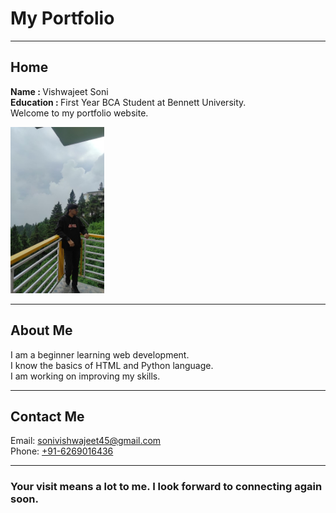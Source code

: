 <DOCTYPE html> 
<html lang="en">
<head>
  <meta charset="UTF-8">
  <meta name="viewport" content="width=device-width, initial-scale=1.0">
  <title>My Portfolio</title>
</head>
<body>

  <h1>My Portfolio</h1>
  <hr>

  <h2 id="home">Home</h2>
  <p><b>Name : </b>Vishwajeet Soni<br>
     <b>Education : </b>First Year BCA Student at Bennett University.<br>
     Welcome to my portfolio website.
  </p>
  
  <img src="image.jpg" alt="My photo" width="150">
  <hr>

  <h2 id="about">About Me</h2>
  <p>I am a beginner learning web development.<br>
     I know the basics of HTML and Python language.<br>
     I am working on improving my skills.
  </p>
  <hr>

  <h2 id="contact">Contact Me</h2>
  <p>Email: <a href="mailto:sonivishwajeet45@gmail.com">sonivishwajeet45@gmail.com</a><br>
     Phone: <a href="tel:+916269016436">+91-6269016436</a>
  </p>
  <hr>

  <h3>Your visit means a lot to me. I look forward to connecting again soon.</h3>

</body>
</html>
